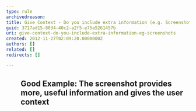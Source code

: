 ```yaml
---
type: rule
archivedreason: 
title: Give Context - Do you include extra information (e.g. Screenshots)?
guid: 3717ad15-8034-40c2-a2f5-e75a5261457b
uri: give-context-do-you-include-extra-information-eg-screenshots
created: 2012-11-27T02:09:20.0000000Z
authors: []
related: []
redirects: []

---
```



<h2><dl class="goodImage"><dt><img src="http&#58;//www.ssw.com.au/ssw/Standards/Rules/Images/GoodMoreInfo.png" alt="" /></dt>
<dd>Good Example&#58; The screenshot provides more, useful information and gives the user context</dd></dl></h2>
<br><excerpt class='endintro'></excerpt><br>



